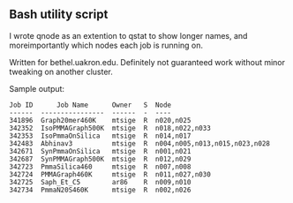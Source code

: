 ## Bash utility script

I wrote qnode as an extention to qstat to show longer names, and moreimportantly which nodes each job is running on.

 Written for bethel.uakron.edu. Definitely not guaranteed work without minor tweaking on another cluster.

Sample output:
```
Job ID      Job Name      Owner   S  Node
------  ----------------  ------  -  ----
341896  Graph20mer460K    mtsige  R  n020,n025
342352  IsoPMMAGraph500K  mtsige  R  n018,n022,n033
342353  IsoPmmaOnSilica   mtsige  R  n014,n017
342483  Abhinav3          mtsige  R  n004,n005,n013,n015,n023,n028
342671  SynPmmaOnSilica   mtsige  R  n001,n021
342687  SynPMMAGraph500K  mtsige  R  n012,n029
342723  PmmaSilica460     mtsige  R  n007,n008
342724  PMMAGraph460K     mtsige  R  n011,n027,n030
342725  Saph_Et_C5        ar86    R  n009,n010
342734  PmmaN20S460K      mtsige  R  n002,n026
```

